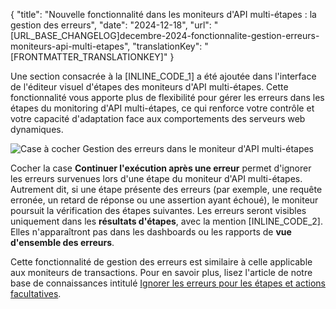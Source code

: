 {
  "title": "Nouvelle fonctionnalité dans les moniteurs d'API multi-étapes : la gestion des erreurs",
  "date": "2024-12-18",
  "url": "[URL_BASE_CHANGELOG]decembre-2024-fonctionnalite-gestion-erreurs-moniteurs-api-multi-etapes",
  "translationKey": "[FRONTMATTER_TRANSLATIONKEY]"
}

Une section consacrée à la [INLINE_CODE_1] a été ajoutée dans l'interface de l'éditeur visuel d'étapes des moniteurs d'API multi-étapes. Cette fonctionnalité vous apporte plus de flexibilité pour gérer les erreurs dans les étapes du monitoring d'API multi-étapes, ce qui renforce votre contrôle et votre capacité d'adaptation face aux comportements des serveurs web dynamiques.

![Case à cocher Gestion des erreurs dans le moniteur d'API multi-étapes]([LINK_URL_1])

Cocher la case **Continuer l'exécution après une erreur** permet d'ignorer les erreurs survenues lors d'une étape du moniteur d'API multi-étapes. Autrement dit, si une étape présente des erreurs (par exemple, une requête erronée, un retard de réponse ou une assertion ayant échoué), le moniteur poursuit la vérification des étapes suivantes. Les erreurs seront visibles uniquement dans les **résultats d'étapes**, avec la mention [INLINE_CODE_2]. Elles n'apparaîtront pas dans les dashboards ou les rapports de **vue d'ensemble des erreurs**.  

Cette fonctionnalité de gestion des erreurs est similaire à celle applicable aux moniteurs de transactions. Pour en savoir plus, lisez l'article de notre base de connaissances intitulé [Ignorer les erreurs pour les étapes et actions facultatives]([LINK_URL_2]).


